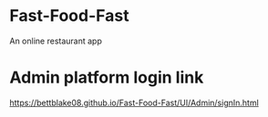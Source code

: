 # Fast-Food-Fast
An online restaurant app


# Admin platform login link
https://bettblake08.github.io/Fast-Food-Fast/UI/Admin/signIn.html